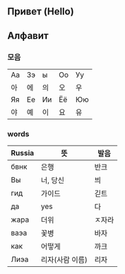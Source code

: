 ## Привет (Hello)

## Алфавит

### 모음

||||||
|---|---|---|---|---|
|Аа|Зэ|ы|Оо|Уу|
|아|에|의|오|우
|Яя|Ее|Ии|Ëё|Юю|
|야|예|이|요|유|


### words

|Russia|뜻|발음|
|---|---|---|
|бвнк|은행|반크|
|Вы|너, 당신|븨|
|гид|가이드|긷트|
|да|yes|다|
|жара|더위|ㅈ자라|
|ваэа|꽃병|바자|
|как|어떻게|까크|
|Лиэа|리자(사람 이름)|리자|
